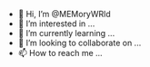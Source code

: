 - 👋 Hi, I’m @MEMoryWRld
- 👀 I’m interested in ...
- 🌱 I’m currently learning ...
- 💞️ I’m looking to collaborate on ...
- 📫 How to reach me ...

<!---
MEMoryWRld/MEMoryWRld is a ✨ special ✨ repository because its `README.md` (this file) appears on your GitHub profile.
You can click the Preview link to take a look at your changes.
--->
